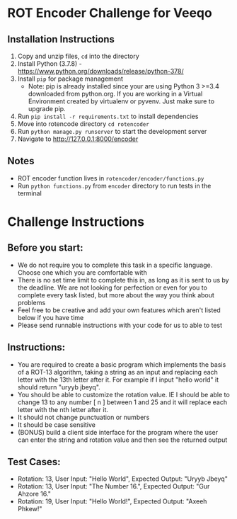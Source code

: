 # ROT Encoder Challenge for Veeqo

## Installation Instructions
1. Copy and unzip files, `cd` into the directory
1. Install Python (3.7.8) - https://www.python.org/downloads/release/python-378/
1. Install `pip` for package management
    - Note: pip is already installed since your are using Python 3 >=3.4 downloaded from python.org. If you are working in a Virtual Environment created by virtualenv or pyvenv. Just make sure to upgrade pip.
1. Run `pip install -r requirements.txt` to install dependencies
1. Move into rotencode directory `cd rotencoder`
1. Run  `python manage.py runserver` to start the development server
1. Navigate to http://127.0.0.1:8000/encoder


## Notes
- ROT encoder function lives in `rotencoder/encoder/functions.py`
- Run `python functions.py` from `encoder` directory to run tests in the terminal

# Challenge Instructions

## Before you start:

- We do not require you to complete this task in a specific language. Choose one which you are comfortable with
- There is no set time limit to complete this in, as long as it is sent to us by the deadline. We are not looking for perfection or even for you to complete every task listed, but more about the way you think about problems
- Feel free to be creative and add your own features which aren't listed below if you have time
- Please send runnable instructions with your code for us to able to test

## Instructions:

- You are required to create a basic program which implements the basis of a ROT-13 algorithm, taking a string as an input and replacing each letter with the 13th letter after it. For example if I input "hello world" it should return "uryyb jbeyq".
- You should be able to customize the rotation value. IE I should be able to change 13 to any number [ n ] between 1 and 25 and it will replace each letter with the nth letter after it.
- It should not change punctuation or numbers
- It should be case sensitive
- (BONUS) build a client side interface for the program where the user can enter the string and rotation value and then see the returned output

## Test Cases:

- Rotation: 13, User Input: "Hello World", Expected Output: "Uryyb Jbeyq"
- Rotation: 13, User Input: "The Number 16.", Expected Output: "Gur Ahzore 16."
- Rotation: 19, User Input: "Hello World!", Expected Output: "Axeeh Phkew!"
